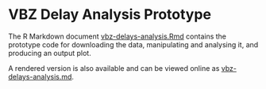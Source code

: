 # VBZ Delay Analysis Prototype

The R Markdown document [vbz-delays-analysis.Rmd](vbz-delays-analysis.Rmd) contains the prototype code for downloading the data, manipulating and analysing it, and producing an output plot.

A rendered version is also available and can be viewed online as [vbz-delays-analysis.md](vbz-delays-analysis.md).

